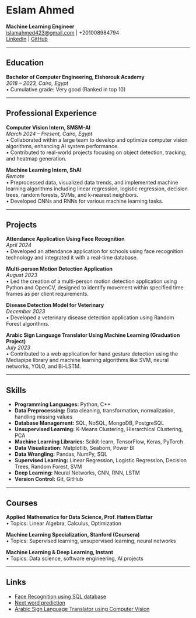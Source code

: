 # Eslam Ahmed
**Machine Learning Engineer**  
islamahmed423@gmail.com | +201008984794  
[LinkedIn](https://linkedin.com/in/eslaamahmed) | [GitHub](https://github.com/EslaamAhmed)

---

## Education

**Bachelor of Computer Engineering, Elshorouk Academy**  
*2018 – 2023, Cairo, Egypt*  
• Cumulative grade: Very good (Ranked in top 10)

---

## Professional Experience

**Computer Vision Intern, SMSM-AI**  
*March 2024 – Present, Cairo, Egypt*  
• Collaborated within a large team to develop and optimize computer vision algorithms, enhancing AI system performance.  
• Contributed to real-world projects focusing on object detection, tracking, and heatmap generation.

**Machine Learning Intern, ShAI**  
*Remote*  
• Preprocessed data, visualized data trends, and implemented machine learning algorithms including linear regression, logistic regression, decision trees, random forests, SVMs, and k-nearest neighbors.  
• Developed CNNs and RNNs for various machine learning tasks.

---

## Projects

**Attendance Application Using Face Recognition**  
*April 2024*  
• Developed an attendance application for schools using face recognition technology and integrated it with a real-time database.

**Multi-person Motion Detection Application**  
*August 2023*  
• Led the creation of a multi-person motion detection application using Python and OpenCV, designed to identify movement within specified time frames as per client requirements.

**Disease Detection Model for Veterinary**  
*December 2023*  
• Developed a veterinary disease detection application using Random Forest algorithms.

**Arabic Sign Language Translator Using Machine Learning (Graduation Project)**  
*July 2023*  
• Contributed to a web application for hand gesture detection using the Mediapipe library and machine learning algorithms like SVM, neural networks, YOLO, and Bi-LSTM.

---

## Skills

- **Programming Languages:** Python, C++
- **Data Preprocessing:** Data cleaning, transformation, normalization, handling missing values
- **Database Management:** SQL, NoSQL, MongoDB, PostgreSQL
- **Unsupervised Learning:** K-Means Clustering, Hierarchical Clustering, PCA
- **Machine Learning Libraries:** Scikit-learn, TensorFlow, Keras, PyTorch
- **Data Visualization:** Matplotlib, Seaborn, Power BI
- **Data Wrangling:** Pandas, NumPy, SQL
- **Supervised Learning:** Linear Regression, Logistic Regression, Decision Trees, Random Forest, SVM
- **Deep Learning:** Neural Networks, CNN, RNN, LSTM
- **Version Control:** Git, GitHub

---

## Courses

**Applied Mathematics for Data Science, Prof. Hattem Elattar**  
• Topics: Linear Algebra, Calculus, Optimization

**Machine Learning Specialization, Stanford (Coursera)**  
• Topics: Supervised learning, unsupervised learning, neural networks

**Machine Learning & Deep Learning, Instant**  
• Topics: Data science, software engineering, AI projects

---

## Links

- [Face Recognition using SQL database](https://github.com/EslaamAhmed/Face-Recognition-using-SQL-database)
- [Next word prediction](https://github.com/EslaamAhmed/Next-word-prediction)
- [Arabic Sign Language Translator using Computer Vision](https://github.com/EslaamAhmed/Arabic-Sign-Language-Translator-using-Computer-vision/tree/master)
